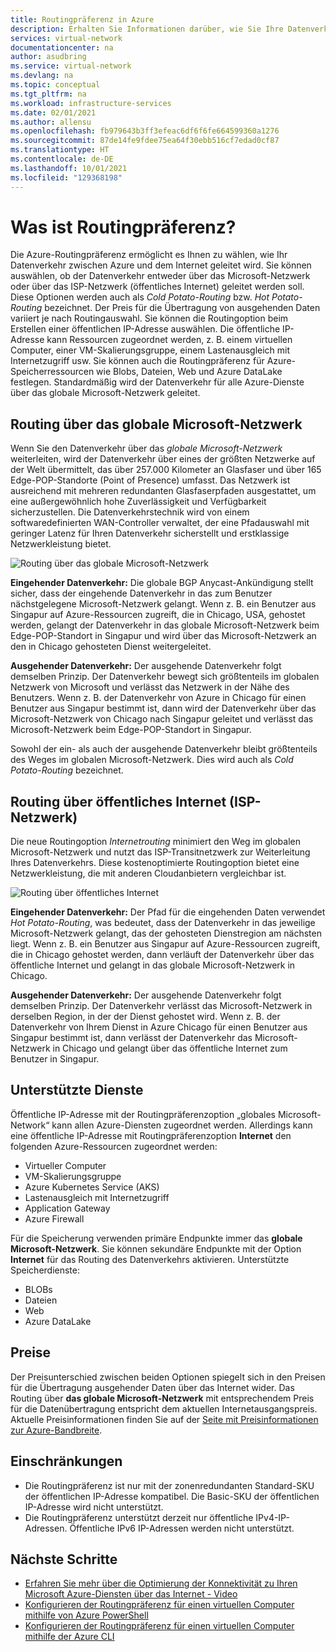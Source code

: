 ```yaml
---
title: Routingpräferenz in Azure
description: Erhalten Sie Informationen darüber, wie Sie Ihre Datenverkehrsrouten zwischen Azure und dem Internet mit Routingpräferenz auswählen können.
services: virtual-network
documentationcenter: na
author: asudbring
ms.service: virtual-network
ms.devlang: na
ms.topic: conceptual
ms.tgt_pltfrm: na
ms.workload: infrastructure-services
ms.date: 02/01/2021
ms.author: allensu
ms.openlocfilehash: fb979643b3ff3efeac6df6f6fe664599360a1276
ms.sourcegitcommit: 87de14fe9fdee75ea64f30ebb516cf7edad0cf87
ms.translationtype: HT
ms.contentlocale: de-DE
ms.lasthandoff: 10/01/2021
ms.locfileid: "129368198"
---
```

# <a name="what-is-routing-preference"></a>Was ist Routingpräferenz?

Die Azure-Routingpräferenz ermöglicht es Ihnen zu wählen, wie Ihr Datenverkehr zwischen Azure und dem Internet geleitet wird. Sie können auswählen, ob der Datenverkehr entweder über das Microsoft-Netzwerk oder über das ISP-Netzwerk (öffentliches Internet) geleitet werden soll. Diese Optionen werden auch als *Cold Potato-Routing* bzw. *Hot Potato-Routing* bezeichnet. Der Preis für die Übertragung von ausgehenden Daten variiert je nach Routingauswahl. Sie können die Routingoption beim Erstellen einer öffentlichen IP-Adresse auswählen. Die öffentliche IP-Adresse kann Ressourcen zugeordnet werden, z. B. einem virtuellen Computer, einer VM-Skalierungsgruppe, einem Lastenausgleich mit Internetzugriff usw. Sie können auch die Routingpräferenz für Azure-Speicherressourcen wie Blobs, Dateien, Web und Azure DataLake festlegen. Standardmäßig wird der Datenverkehr für alle Azure-Dienste über das globale Microsoft-Netzwerk geleitet.

## <a name="routing-via-microsoft-global-network"></a>Routing über das globale Microsoft-Netzwerk

Wenn Sie den Datenverkehr über das *globale Microsoft-Netzwerk* weiterleiten, wird der Datenverkehr über eines der größten Netzwerke auf der Welt übermittelt, das über 257.000 Kilometer an Glasfaser und über 165 Edge-POP-Standorte (Point of Presence) umfasst. Das Netzwerk ist ausreichend mit mehreren redundanten Glasfaserpfaden ausgestattet, um eine außergewöhnlich hohe Zuverlässigkeit und Verfügbarkeit sicherzustellen. Die Datenverkehrstechnik wird von einem softwaredefinierten WAN-Controller verwaltet, der eine Pfadauswahl mit geringer Latenz für Ihren Datenverkehr sicherstellt und erstklassige Netzwerkleistung bietet.

![Routing über das globale Microsoft-Netzwerk](./media/routing-preference-overview/route-via-microsoft-global-network.png)

**Eingehender Datenverkehr:** Die globale BGP Anycast-Ankündigung stellt sicher, dass der eingehende Datenverkehr in das zum Benutzer nächstgelegene Microsoft-Netzwerk gelangt. Wenn z. B. ein Benutzer aus Singapur auf Azure-Ressourcen zugreift, die in Chicago, USA, gehostet werden, gelangt der Datenverkehr in das globale Microsoft-Netzwerk beim Edge-POP-Standort in Singapur und wird über das Microsoft-Netzwerk an den in Chicago gehosteten Dienst weitergeleitet.

**Ausgehender Datenverkehr:** Der ausgehende Datenverkehr folgt demselben Prinzip. Der Datenverkehr bewegt sich größtenteils im globalen Netzwerk von Microsoft und verlässt das Netzwerk in der Nähe des Benutzers. Wenn z. B. der Datenverkehr von Azure in Chicago für einen Benutzer aus Singapur bestimmt ist, dann wird der Datenverkehr über das Microsoft-Netzwerk von Chicago nach Singapur geleitet und verlässt das Microsoft-Netzwerk beim Edge-POP-Standort in Singapur.

Sowohl der ein- als auch der ausgehende Datenverkehr bleibt größtenteils des Weges im globalen Microsoft-Netzwerk. Dies wird auch als *Cold Potato-Routing* bezeichnet.


## <a name="routing-over-public-internet-isp-network"></a>Routing über öffentliches Internet (ISP-Netzwerk)

Die neue Routingoption *Internetrouting* minimiert den Weg im globalen Microsoft-Netzwerk und nutzt das ISP-Transitnetzwerk zur Weiterleitung Ihres Datenverkehrs. Diese kostenoptimierte Routingoption bietet eine Netzwerkleistung, die mit anderen Cloudanbietern vergleichbar ist.

![Routing über öffentliches Internet](./media/routing-preference-overview/route-via-isp-network.png)

**Eingehender Datenverkehr:** Der Pfad für die eingehenden Daten verwendet *Hot Potato-Routing*, was bedeutet, dass der Datenverkehr in das jeweilige Microsoft-Netzwerk gelangt, das der gehosteten Dienstregion am nächsten liegt. Wenn z. B. ein Benutzer aus Singapur auf Azure-Ressourcen zugreift, die in Chicago gehostet werden, dann verläuft der Datenverkehr über das öffentliche Internet und gelangt in das globale Microsoft-Netzwerk in Chicago.

**Ausgehender Datenverkehr:** Der ausgehende Datenverkehr folgt demselben Prinzip. Der Datenverkehr verlässt das Microsoft-Netzwerk in derselben Region, in der der Dienst gehostet wird. Wenn z. B. der Datenverkehr von Ihrem Dienst in Azure Chicago für einen Benutzer aus Singapur bestimmt ist, dann verlässt der Datenverkehr das Microsoft-Netzwerk in Chicago und gelangt über das öffentliche Internet zum Benutzer in Singapur.

## <a name="supported-services"></a>Unterstützte Dienste

Öffentliche IP-Adresse mit der Routingpräferenzoption „globales Microsoft-Network“ kann allen Azure-Diensten zugeordnet werden. Allerdings kann eine öffentliche IP-Adresse mit Routingpräferenzoption **Internet** den folgenden Azure-Ressourcen zugeordnet werden:

* Virtueller Computer
* VM-Skalierungsgruppe
* Azure Kubernetes Service (AKS)
* Lastenausgleich mit Internetzugriff
* Application Gateway
* Azure Firewall

Für die Speicherung verwenden primäre Endpunkte immer das **globale Microsoft-Netzwerk**. Sie können sekundäre Endpunkte mit der Option **Internet** für das Routing des Datenverkehrs aktivieren. Unterstützte Speicherdienste:

* BLOBs
* Dateien
* Web
* Azure DataLake

## <a name="pricing"></a>Preise
Der Preisunterschied zwischen beiden Optionen spiegelt sich in den Preisen für die Übertragung ausgehender Daten über das Internet wider. Das Routing über **das globale Microsoft-Netzwerk** mit entsprechendem Preis für die Datenübertragung entspricht dem aktuellen Internetausgangspreis. Aktuelle Preisinformationen finden Sie auf der [Seite mit Preisinformationen zur Azure-Bandbreite](https://azure.microsoft.com/pricing/details/bandwidth/).

## <a name="limitations"></a>Einschränkungen


* Die Routingpräferenz ist nur mit der zonenredundanten Standard-SKU der öffentlichen IP-Adresse kompatibel. Die Basic-SKU der öffentlichen IP-Adresse wird nicht unterstützt.
* Die Routingpräferenz unterstützt derzeit nur öffentliche IPv4-IP-Adressen. Öffentliche IPv6 IP-Adressen werden nicht unterstützt.


## <a name="next-steps"></a>Nächste Schritte

* [Erfahren Sie mehr über die Optimierung der Konnektivität zu Ihren Microsoft Azure-Diensten über das Internet - Video](https://www.youtube.com/watch?v=j6A_Mbpuh6s&list=PLLasX02E8BPA5V-waZPcelhg9l3IkeUQo&index=12) 
* [Konfigurieren der Routingpräferenz für einen virtuellen Computer mithilfe von Azure PowerShell](../../virtual-network/configure-routing-preference-virtual-machine-powershell.md)
* [Konfigurieren der Routingpräferenz für einen virtuellen Computer mithilfe der Azure CLI](../../virtual-network/configure-routing-preference-virtual-machine-cli.md)
